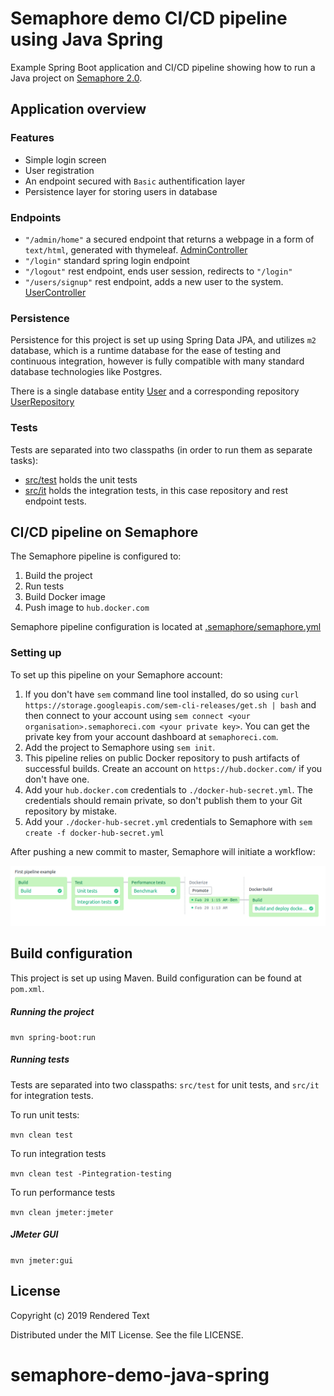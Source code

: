 # Semaphore demo CI/CD pipeline using Java Spring

Example Spring Boot application and CI/CD pipeline showing how to run a Java
project on [Semaphore 2.0](https://semaphoreci.com).

## Application overview

### Features

 - Simple login screen
 - User registration
 - An endpoint secured with `Basic` authentification layer
 - Persistence layer for storing users in database
 
### Endpoints

 - `"/admin/home"` a secured endpoint that returns a webpage in a form of `text/html`, generated with thymeleaf. [AdminController](src/main/java/com/example/springpipelinedemo/controller/AdminController.java)
 - `"/login"` standard spring login endpoint 
 - `"/logout"` rest endpoint, ends user session, redirects to `"/login"` 
 - `"/users/signup"` rest endpoint, adds a new user to the system. [UserController](src/main/java/com/example/springpipelinedemo/controller/UserController.java)

### Persistence
 
 Persistence for this project is set up using Spring Data JPA, and utilizes `m2` database,
 which is a runtime database for the ease of testing and continuous integration, however is fully compatible with many 
 standard database technologies like Postgres.
 
 There is a single database entity [User](src/main/java/com/example/springpipelinedemo/model/User.java)
  and a corresponding repository [UserRepository](src/main/java/com/example/springpipelinedemo/repository/UserRepository.java)

### Tests

  Tests are separated into two classpaths (in order to run them as separate tasks): 
   - [src/test](src/test) holds the unit tests
   - [src/it](src/it) holds the integration tests, in this case repository and rest endpoint tests.


## CI/CD pipeline on Semaphore

The Semaphore pipeline is configured to:

  1. Build the project
  2. Run tests
  3. Build Docker image
  4. Push image to `hub.docker.com`

Semaphore pipeline configuration is located at
[.semaphore/semaphore.yml](.semaphore/semaphore.yml)

### Setting up

To set up this pipeline on your Semaphore account:

  1. If you don't have `sem` command line tool installed, do so using `curl
     https://storage.googleapis.com/sem-cli-releases/get.sh | bash` and then
     connect to your account using `sem connect <your
     organisation>.semaphoreci.com <your private key>`. You can get the private
     key from your account dashboard at `semaphoreci.com`.
  2. Add the project to Semaphore using `sem init`.
  3. This pipeline relies on public Docker repository to push artifacts of successful builds. Create an account on `https://hub.docker.com/` if you don't have one.
  4. Add your `hub.docker.com` credentials to `./docker-hub-secret.yml`. The credentials should remain private, so don't publish them to your Git repository by mistake.
  5. Add your `./docker-hub-secret.yml` credentials to Semaphore with `sem create -f docker-hub-secret.yml`
  
  
After pushing a new commit to master, Semaphore will initiate a workflow:

![alt text](assets/pipeline-result.png)


## Build configuration

This project is set up using Maven. Build configuration can be found at `pom.xml`.

##### Running the project

  `mvn spring-boot:run`

##### Running tests

Tests are separated into two classpaths: `src/test` for unit tests, and `src/it` for integration tests. 

To run unit tests:

  `mvn clean test`
  
To run integration tests

   `mvn clean test -Pintegration-testing`
   
To run performance tests 

   `mvn clean jmeter:jmeter`
  
##### JMeter GUI
  `mvn jmeter:gui`

## License

Copyright (c) 2019 Rendered Text

Distributed under the MIT License. See the file LICENSE.
# semaphore-demo-java-spring

